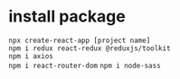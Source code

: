 # install package

`npx create-react-app [project name]`  
`npm i redux react-redux @reduxjs/toolkit`  
`npm i axios`  
`npm i react-router-dom`
`npm i node-sass`
